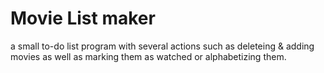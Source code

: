# Movie List maker
a small to-do list program with several actions such as deleteing & adding movies as well as marking them as watched or alphabetizing them.
